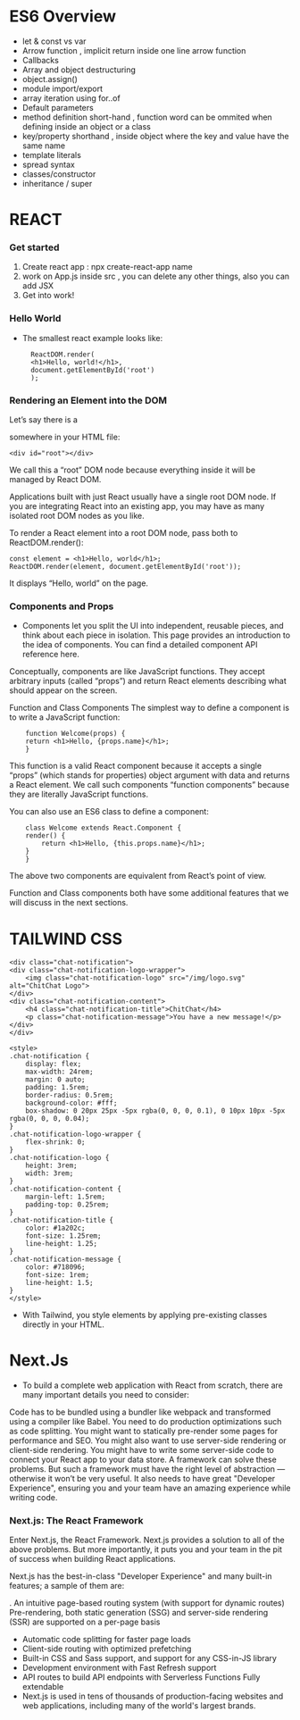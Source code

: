 # ES6 Overview
- let & const vs var
- Arrow function , implicit return inside one line arrow function
- Callbacks 
- Array and object destructuring 
- object.assign()
- module import/export
- array iteration using for..of
- Default parameters
- method definition short-hand , function word can be ommited when defining inside an object or a class
- key/property shorthand , inside object where the key and value have the same name 
- template literals
- spread syntax
- classes/constructor
- inheritance / super


# REACT
### Get started
1. Create react app : npx create-react-app name
2. work on App.js inside src , you can delete any other things, also you can add JSX
3. Get into work!



### Hello World
- The smallest react example looks like:

        ReactDOM.render(
        <h1>Hello, world!</h1>,
        document.getElementById('root')
        );



### Rendering an Element into the DOM
Let’s say there is a <div> somewhere in your HTML file:

    <div id="root"></div>
We call this a “root” DOM node because everything inside it will be managed by React DOM.

Applications built with just React usually have a single root DOM node. If you are integrating React into an existing app, you may have as many isolated root DOM nodes as you like.

To render a React element into a root DOM node, pass both to ReactDOM.render():

    const element = <h1>Hello, world</h1>;
    ReactDOM.render(element, document.getElementById('root'));  

It displays “Hello, world” on the page.


### Components and Props
- Components let you split the UI into independent, reusable pieces, and think about each piece in isolation. This page provides an introduction to the idea of components. You can find a detailed component API reference here.

Conceptually, components are like JavaScript functions. They accept arbitrary inputs (called “props”) and return React elements describing what should appear on the screen.

Function and Class Components
The simplest way to define a component is to write a JavaScript function:

        function Welcome(props) {
        return <h1>Hello, {props.name}</h1>;
        }

This function is a valid React component because it accepts a single “props” (which stands for properties) object argument with data and returns a React element. We call such components “function components” because they are literally JavaScript functions.

You can also use an ES6 class to define a component:

        class Welcome extends React.Component {
        render() {
            return <h1>Hello, {this.props.name}</h1>;
        }
        }

The above two components are equivalent from React’s point of view.

Function and Class components both have some additional features that we will discuss in the next sections.



# TAILWIND CSS

    <div class="chat-notification">
    <div class="chat-notification-logo-wrapper">
        <img class="chat-notification-logo" src="/img/logo.svg" alt="ChitChat Logo">
    </div>
    <div class="chat-notification-content">
        <h4 class="chat-notification-title">ChitChat</h4>
        <p class="chat-notification-message">You have a new message!</p>
    </div>
    </div>

    <style>
    .chat-notification {
        display: flex;
        max-width: 24rem;
        margin: 0 auto;
        padding: 1.5rem;
        border-radius: 0.5rem;
        background-color: #fff;
        box-shadow: 0 20px 25px -5px rgba(0, 0, 0, 0.1), 0 10px 10px -5px rgba(0, 0, 0, 0.04);
    }
    .chat-notification-logo-wrapper {
        flex-shrink: 0;
    }
    .chat-notification-logo {
        height: 3rem;
        width: 3rem;
    }
    .chat-notification-content {
        margin-left: 1.5rem;
        padding-top: 0.25rem;
    }
    .chat-notification-title {
        color: #1a202c;
        font-size: 1.25rem;
        line-height: 1.25;
    }
    .chat-notification-message {
        color: #718096;
        font-size: 1rem;
        line-height: 1.5;
    }
    </style>

- With Tailwind, you style elements by applying pre-existing classes directly in your HTML.



# Next.Js

- To build a complete web application with React from scratch, there are many important details you need to consider:

Code has to be bundled using a bundler like webpack and transformed using a compiler like Babel.
You need to do production optimizations such as code splitting.
You might want to statically pre-render some pages for performance and SEO. You might also want to use server-side rendering or client-side rendering.
You might have to write some server-side code to connect your React app to your data store.
A framework can solve these problems. But such a framework must have the right level of abstraction — otherwise it won’t be very useful. It also needs to have great "Developer Experience", ensuring you and your team have an amazing experience while writing code.

### Next.js: The React Framework
Enter Next.js, the React Framework. Next.js provides a solution to all of the above problems. But more importantly, it puts you and your team in the pit of success when building React applications.

Next.js has the best-in-class "Developer Experience" and many built-in features; a sample of them are:

. An intuitive page-based routing system (with support for dynamic routes)
Pre-rendering, both static generation (SSG) and server-side rendering (SSR) are supported on a per-page basis
- Automatic code splitting for faster page loads
- Client-side routing with optimized prefetching
- Built-in CSS and Sass support, and support for any CSS-in-JS library
- Development environment with Fast Refresh support
- API routes to build API endpoints with Serverless Functions
Fully extendable
- Next.js is used in tens of thousands of production-facing websites and web applications, including many of the world's largest brands.